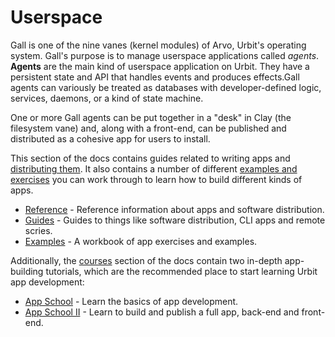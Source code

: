 # Userspace

Gall is one of the nine vanes (kernel modules) of Arvo, Urbit's operating system. Gall's purpose is to manage userspace applications called _agents_. **Agents** are the main kind of userspace application on Urbit. They have a persistent state and API that handles events and produces effects.Gall agents can variously be treated as databases with developer-defined logic, services, daemons, or a kind of state machine.

One or more Gall agents can be put together in a "desk" in Clay (the filesystem vane) and, along with a front-end, can be published and distributed as a cohesive app for users to install.

This section of the docs contains guides related to writing apps and [distributing them](dist/software-distribution.md). It also contains a number of different [examples and exercises](examples/) you can work through to learn how to build different kinds of apps.

* [Reference](reference/) - Reference information about apps and software distribution.
* [Guides](guides/) - Guides to things like software distribution, CLI apps and remote scries.
* [Examples](examples/) - A workbook of app exercises and examples.

Additionally, the [courses](../../build-on-urbit/contents.md) section of the docs contain two in-depth app-building tutorials, which are the recommended place to start learning Urbit app development:

* [App School](../app-school/) - Learn the basics of app development.
* [App School II](../app-school-full-stack/) - Learn to build and publish a full app, back-end and front-end.

